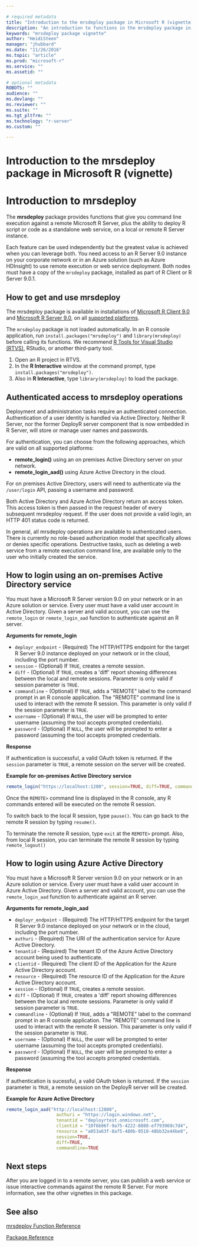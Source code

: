 ```yaml
---

# required metadata
title: "Introduction to the mrsdeploy package in Microsoft R (vignette)"
description: "An introduction to functions in the mrsdeploy package in Microsoft R"
keywords: "mrsdeploy package vignette"
author: "HeidiSteen"
manager: "jhubbard"
ms.date: "11/26/2016"
ms.topic: "article"
ms.prod: "microsoft-r"
ms.service: ""
ms.assetid: ""

# optional metadata
ROBOTS: ""
audience: ""
ms.devlang: ""
ms.reviewer: ""
ms.suite: ""
ms.tgt_pltfrm: ""
ms.technology: "r-server"
ms.custom: ""

---
```


# Introduction to the mrsdeploy package in Microsoft R (vignette)

# Introduction to mrsdeploy

The **mrsdeploy** package provides functions that give you command line execution against a remote Microsoft R Server, plus the ability to deploy R script or code as a standalone web service, on a local or remote R Server instance.

Each feature can be used independently but the greatest value is achieved when you can leverage both. You need access to an R Server 9.0 instance on your corporate network or in an Azure solution (such as Azure HDInsight) to use remote execution or web service deployment. Both nodes must have a copy of the `mrsdeploy` package, installed as part of R Client or R Server 9.0.1.

## How to get and use mrsdeploy

The mrsdeploy package is available in installations of [Microsoft R Client 9.0](https://msdn.microsoft.com/microsoft-r/r-client) and [Microsoft R Server 9.0](https://msdn.microsoft.com/microsoft-r/rserver), on all [supported platforms](https://msdn.microsoft.com/microsoft-r/rserver-install-supported-platforms).

The `mrsdeploy` package is not loaded automatically. In an R console application, run `install.packages("mrsdeploy")` and `library(mrsdeploy)` before calling its functions. We recommend [R Tools for Visual Studio (RTVS)](https://www.visualstudio.com/vs/rtvs/), RStudio, or another third-party tool.

1. Open an R project in RTVS.
2. In the **R Interactive** window at the command prompt, type `install.packages("mrsdeploy")`.
3. Also in **R Interactive**, type `library(mrsdeploy)` to load the package.

## Authenticated access to mrsdeploy operations

Deployment and administration tasks require an authenticated connection. Authentication of a user identity is handled via Active Directory. Neither R Server, nor the former DeployR server component that is now embedded in R Server, will store or manage user names and passwords. 

For authentication, you can choose from the following approaches, which are valid on all supported platforms:

- **remote_login()** using an on premises Active Directory server on your network.
- **remote_login_aad()** using Azure Active Directory in the cloud.

For on premises Active Directory, users will need to authenticate via the `/user/login` API, passing a username and password.

Both Active Directory and Azure Active Directory return an access token. This access token is then passed in the request header of every subsequent mrsdeploy request. If the user does not provide a valid login, an HTTP 401 status code is returned.

In general, all mrsdeploy operations are available to authenticated users. There is currently no role-based authorization model that specifically allows or denies specific operations. Destructive tasks, such as deleting a web service from a remote execution command line, are available only to the user who initially created the service.

## How to login using an on-premises Active Directory service

You must have a Microsoft R Server version 9.0 on your network or in an Azure solution or service. Every user must have a valid user account in Active Directory. Given a server and valid account, you can use the `remote_login` or `remote_login_aad` function to authenticate against an R server.

**Arguments for remote_login**

- `deployr_endpoint` - (Required) The HTTP/HTTPS endpoint for the target R Server 9.0 instance deployed on your network or in the cloud, including the port number.
- `session` - (Optional) If `TRUE`, creates a remote session.
- `diff` - (Optional) If `TRUE`, creates a 'diff' report showing differences between the local and remote sessions. Parameter is only valid if session parameter is `TRUE`.
- `commandline` - (Optional) If `TRUE`, adds a "REMOTE" label to the command prompt in an R console application. The "REMOTE" command line is used to interact with the remote R session. This parameter is only valid if the session parameter is `TRUE`.
- `username` - (Optional) If `NULL`, the user will be prompted to enter username  (assuming the tool accepts prompted credentials).
- `password` - (Optional) If `NULL`, the user will be prompted to enter a password (assuming the tool accepts prompted credentials.

**Response**

If authentication is successful, a valid OAuth token is returned. If the `session` parameter is `TRUE`, a remote session on the server will be created.

**Example for on-premises Active Directory service**


```R
remote_login("https://localhost:1280", session=TRUE, diff=TRUE, commandline=TRUE)

```
Once the `REMOTE>` command line is displayed in the R console, any R commands entered will be executed on the remote R session.

To switch back to the local R session, type `pause()`. You can go back to the remote R session by typing `resume()`.

To terminate the remote R session, type `exit` at the `REMOTE>` prompt. Also, from local R session, you can terminate the remote R session by typing `remote_logout()`

## How to login using Azure Active Directory

You must have a Microsoft R Server version 9.0 on your network or in an Azure solution or service. Every user must have a valid user account in Azure Active Directory. Given a server and valid account, you can use the `remote_login_aad` function to authenticate against an R server.

**Arguments for remote_login_aad**

- `deployr_endpoint` - (Required) The HTTP/HTTPS endpoint for the target R Server 9.0 instance deployed on your network or in the cloud, including the port number.
- `authuri` - (Required) The URI of the authentication service for Azure Active Directory.
- `tenantid` - (Required) The tenant ID of the Azure Active Directory account being used to authenticate.
- `clientid` - (Required) The client ID of the Application for the Azure Active Directory account.
- `resource` - (Required) The resource ID of the Application for the Azure Active Directory account.
- `session` - (Optional) If `TRUE`, creates a remote session.
- `diff` - (Optional) If `TRUE`, creates a 'diff' report showing differences between the local and remote sessions. Parameter is only valid if session parameter is `TRUE`.
- `commandline` - (Optional) If `TRUE`, adds a "REMOTE" label to the command prompt in an R console application. The "REMOTE" command line is used to interact with the remote R session. This parameter is only valid if the session parameter is `TRUE`.
- `username` - (Optional) If `NULL`, the user will be prompted to enter username  (assuming the tool accepts prompted credentials).
- `password` - (Optional) If `NULL`, the user will be prompted to enter a password (assuming the tool accepts prompted credentials.


**Response**

If authentication is sucessful, a valid OAuth token is returned.  If the `session` parameter is `TRUE`, a remote session on the DeployR server will be created.

**Example for Azure Active Directory**

```R
remote_login_aad("http://localhost:12800",
                   authuri = "https://login.windows.net",
                   tenantid = "deployrtest.onmicrosoft.com",
                   clientid = "10f6b06f-9a75-4222-8888-ef793969c7d4",
                   resource = "a053a63f-8af5-480b-9510-48bb32e44be8",
                   session=TRUE,
                   diff=TRUE,
                   commandline=TRUE
```
## Next steps

After you are logged in to a remote server, you can publish a web service or issue interactive commands against the remote R Server. For more information, see the other vignettes in this package.

## See also

[mrsdeploy Function Reference](mrsdeploy.md)

[Package Reference](../package-reference.md)
